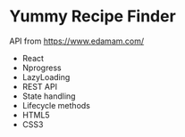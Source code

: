 # Yummy Recipe Finder

API from https://www.edamam.com/

- React
- Nprogress
- LazyLoading
- REST API
- State handling
- Lifecycle methods
- HTML5
- CSS3

